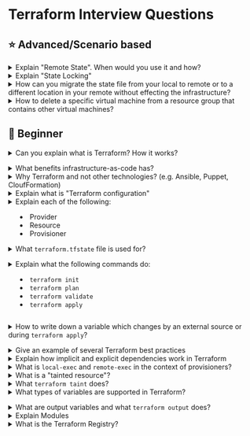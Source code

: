 # Terraform Interview Questions

## :star: Advanced/Scenario based

<details>
<summary>Explain "Remote State". When would you use it and how?</summary><br><b>
</b></details>

<details>
<summary>Explain "State Locking"</summary><br><b>
</b></details>

<details>
<summary>How can you migrate the state file from your local to remote or to a different location in your remote without effecting the infrastructure?</summary><br>
  
- Manually move the state file to desired location
- Modify the code for the remote backend to point to the new location
  ```
    terraform { 
      backend "s3" { 
      bucket         = "tfstate-bucket" 
      key            = "terraform.tfstate" 
      region         = "us-east-1" 
      dynamodb_table = "tfstate-lock" 
      } 
    }
  ```
- Run **terraform init** so it's pointing to the new remote backend.
</details>

<details>
<summary>How to delete a specific virtual machine from a resource group that contains other virtual machines?</summary><br>
  
- Use terraform destroy with target option.
  ```terraform destroy -target=aws_instance.my_ec2 ```
</details>

## :baby: Beginner

<details>
<summary>Can you explain what is Terraform? How it works?</summary><br><b>

Read [here](https://www.terraform.io/intro/index.html#what-is-terraform-)
</b></details>

<details>
<summary>What benefits infrastructure-as-code has?</summary><br><b>

- fully automated process of provisioning, modifying and deleting your infrastructure
- version control for your infrastructure which allows you to quickly rollback to previous versions
- validate infrastructure quality and stability with automated tests and code reviews
- makes infrastructure tasks less repetitive
</b></details>

<details>
<summary>Why Terraform and not other technologies? (e.g. Ansible, Puppet, CloufFormation)</summary><br><b>

A common *wrong* answer is to say that Ansible and Puppet are configuration management tools
and Terraform is a provisioning tool. While technically true, it doesn't mean Ansible and Puppet can't
be used for provisioning infrastructure. Also, it doesn't explain why Terraform should be used over
CloudFormation if at all.

The benefits of Terraform over the other tools:

  * It follows the immutable infrastructure approach which has benefits like avoiding a configuration drift over time
  * Ansible and Puppet are more procedural (you mention what to execute in each step) and Terraform is declarative since you describe the overall desired state and not per resource or task. You can give the example of going from 1 to 2 servers in each tool. In Terraform you specify 2, in Ansible and puppet you have to only provision 1 additional server so you need to explicitly make sure you provision only another one server.
</b></details>

<details>
<summary>Explain what is "Terraform configuration"</summary><br>

A Terraform configuration is a set of files that define the desired state of your infrastructure, including resources like virtual machines, networks, and databases. These files, written in HashiCorp Configuration Language (HCL), describe what infrastructure you want, not how to build it, allowing Terraform to handle the provisioning process. 

**Key Components of a Terraform Configuration:**

- **Provider Block:**
Specifies the cloud provider (e.g., AWS, Azure, Google Cloud) or service Terraform will interact with. 
- **Resource Block:**
Defines the specific infrastructure components you want to create or manage, such as EC2 instances, databases, or storage volumes. 
- **Variables:**
Allow you to parameterize your configuration, making it reusable across different environments or deployments. 
- **Outputs:**
Define values that can be accessed after the infrastructure is provisioned, like a public IP address or a database endpoint. 
- **Modules:**
Reusable collections of resources that encapsulate common infrastructure patterns, promoting code organization and best practices. 
- **State Files:**
Terraform maintains a state file that tracks the current state of your infrastructure, ensuring that future changes are applied correctly. 
- **Declarative Approach:**
Terraform configurations are declarative, meaning you describe the desired end state of your infrastructure rather than writing a series of commands to create each resource. This approach simplifies infrastructure management and allows Terraform to optimize the provisioning process.

</details>

<details>
<summary>Explain each of the following:

  * Provider
  * Resource
  * Provisioner

</summary><br>

- **Provider:**
  - A provider is the foundation of infrastructure management. It's the entity (often a cloud platform or virtualization system) that owns and controls the underlying infrastructure.
  - It provides an API or interface that allows users to request and manage resources.
  - Examples include:
      - **Cloud Providers:** AWS, Azure, Google Cloud, DigitalOcean, etc.
      - **Virtualization Platforms:** VMware, VirtualBox.
      - **Configuration Management Systems:** Chef, Puppet, Ansible. 
- **Resource:**
  - A resource is a specific piece of infrastructure that is created and managed through a provider.
  - It represents a tangible or virtual component of your infrastructure.
  - Examples include:
      - **Compute Instances:** Virtual machines, containers.
      - **Networking:** Virtual networks, load balancers, firewalls.
      - **Storage:** Block storage volumes, object storage buckets.
      - **Databases:** Managed database instances.
  - Resources are defined and configured within your infrastructure code (e.g., Terraform configuration, CloudFormation templates). 
- **Provisioner:**
  - A provisioner is a mechanism used to configure or set up resources after they have been created by a provider.
  - It typically involves running scripts, installing software, or configuring settings on the newly created resource.
  - Provisioners are often used to automate the installation and configuration of applications, databases, or other software on the infrastructure.
  - Examples include:
      - **Terraform Provisioners:** Shell, Puppet, Chef, Ansible.
      - **CloudInit:** Used for initial configuration of cloud instances.
      - **Ansible Playbooks:** Executed on remote hosts for configuration management.
  - Provisioners can be used to perform tasks like:
  - Installing web servers (e.g., Apache, Nginx).
  - Configuring databases (e.g., MySQL, PostgreSQL).
  - Deploying application code.
  - Setting up monitoring agents. 
</details>

<details>
<summary>What <code>terraform.tfstate</code> file is used for?</summary><br><b> 

It keeps track of the IDs of created resources so that Terraform knows what it is managing.
</b></details>

<details>
<summary>Explain what the following commands do:

  * <code>terraform init</code>
  * <code>terraform plan</code>
  * <code>terraform validate</code>
  * <code>terraform apply</code>
</summary><br><b>

<code>terraform init</code> scans your code to figure which providers are you using and download them.
<code>terraform plan</code> will let you see what terraform is about to do before actually doing it.
<code>terraform apply</code> will provision the resources specified in the .tf files.
</b></details>

<details>
<summary>How to write down a variable which changes by an external source or during <code>terraform apply</code>?</summary><br><b>

You use it this way: <code>variable “my_var” {}</code>
</b></details>

<details>
<summary>Give an example of several Terraform best practices</summary><br>

Several Terraform best practices include using `remote state with locking`, `organizing code into modules`, `using input variables and outputs`, `implementing CI/CD pipelines`, and testing thoroughly. These practices enhance collaboration, code reusability, maintainability, and security in infrastructure automation. 

- **Remote State Management & Locking:**

Local state files are prone to errors, especially in team environments. Remote state, stored in a central location (like S3, Azure Blob Storage, or Terraform Cloud), enables collaboration and prevents state corruption due to concurrent access. State locking prevents multiple users from making changes simultaneously, ensuring consistency.

```
    terraform {
      backend "s3" {
        bucket = "your-terraform-state-bucket"
        key    = "path/to/your/terraform.tfstate"
        region = "your-aws-region"
        encrypt = true
        lock_table = "your-dynamodb-lock-table"
      }
    }
```

- **Modularization:**

Breaking down your infrastructure into reusable modules improves code organization, reduces redundancy, and enhances maintainability. Modules encapsulate specific infrastructure components and can be reused across different projects or environments.

```
    # Example module structure
    modules/network/main.tf
    modules/network/variables.tf
    modules/network/outputs.tf
```
</details>

<details>
<summary>Explain how implicit and explicit dependencies work in Terraform</summary><br>

Implicit dependencies are automatically detected by Terraform when one resource references another resource's attributes. Explicit dependencies are manually defined using the `depends_on` meta-argument when the relationship isn't directly apparent from attribute references. 

**Implicit dependency:**

- Terraform automatically infers dependencies when one resource uses the output of another resource. 
- For example, if a virtual machine instance references a virtual network's ID, Terraform understands that the virtual network must be created before the instance. 
- This is because the virtual network's ID is an attribute of the virtual network resource, and the instance needs that ID to be created. 
- Terraform handles these implicit dependencies by creating a dependency graph and ensuring resources are created or updated in the correct order. 

- **Explicit dependency:**

```
resource "aws_instance" "server" {
  # ... server configuration ...
}

resource "aws_instance" "client" {
  depends_on = [aws_instance.server]
  # ... client configuration ...
}
```
</details>

<details>
<summary>What is <code>local-exec</code> and <code>remote-exec</code> in the context of provisioners?</summary><br>

In Terraform, **provisioners** are used to execute scripts or commands on **local or remote machines** as part of the resource lifecycle (typically after creation).

---

### ✅ `local-exec` Provisioner

- Executes a **command on the machine running Terraform** (e.g., developer laptop or CI/CD runner).
- Useful for:
  - Running local scripts or shell commands
  - Calling CLI tools (`aws`, `gcloud`, `kubectl`, etc.)
  - Sending notifications (Slack, email)
  - Writing output to a file

#### Example:

```hcl
resource "aws_instance" "web" {
  ami           = "ami-123456"
  instance_type = "t2.micro"

  provisioner "local-exec" {
    command = "echo ${self.public_ip} >> ip_list.txt"
  }
}
```

### ✅ `remote-exec` Provisioner

- Executes **commands on the remote machine** (e.g., EC2, VM) over SSH (Linux) or WinRM (Windows).
- Useful for:
  - Installing software
  - Bootstrapping the instance
  - Configuring services after provisioning

#### Example:

```hcl
resource "aws_instance" "web" {
  ami           = "ami-123456"
  instance_type = "t2.micro"

  connection {
    type        = "ssh"
    user        = "ec2-user"
    private_key = file("~/.ssh/id_rsa")
    host        = self.public_ip
  }

  provisioner "remote-exec" {
    inline = [
      "sudo yum update -y",
      "sudo yum install nginx -y"
    ]
  }
}
```

</details>

<details>
<summary>What is a "tainted resource"?</summary><br>

In **Terraform**, a **tainted resource** is a resource that has been **marked for destruction and recreation** during the next `terraform apply`. This is typically done when the resource is still in the Terraform state file, but something about it is considered invalid, broken, or outdated.

---

### 🔧 Why Use a Tainted Resource?

You might taint a resource when:
- The resource is **unhealthy**, misconfigured, or failed after creation.
- You want to **force its recreation** without deleting it manually.
- A **partial change** happened outside Terraform and you need to refresh it.

---

### 🛠️ How to Taint and Untaint

#### ✅ Taint a resource:
```bash
terraform taint <resource_type>.<resource_name>
```

**Example**
```
terraform taint aws_instance.web_server
```

#### ✅ Untaint a resource:
```
terraform untaint <resource_type>.<resource_name>
```
**Example**
```
terraform taint aws_instance.web_server
```
</details>

<details>
<summary>What <code>terraform taint</code> does?</summary><br>

  The `terraform taint` command is used to manually mark a Terraform-managed resource for recreation during the next `terraform apply`. When you taint a resource, the resource is marked as tainted.

  At the next `terraform appy`, the resource will be deleted and created.
</details>

<details>
<summary>What types of variables are supported in Terraform?</summary><br><b>

String
Integer
Map
List
</b></details>

<details>
<summary>What are output variables and what <code>terraform output</code> does?</summary><br>

Output values make information about your infrastructure available on the command line, and can expose information for other Terraform configurations to use. Output values are similar to return values in programming languages.

**Output values have several uses:**

- A child module can use outputs to expose a subset of its resource attributes to a parent module.
- A root module can use outputs to print certain values in the CLI output after running `terraform apply`.
- When using remote state, root module outputs can be accessed by other configurations via a terraform_remote_state data source.

**Declaring an Output Value**

```
output "instance_ip_addr" {
  value = aws_instance.server.private_ip
}

```
</details>

<details>
<summary>Explain Modules</summary>

A Terraform module is a collection of standard configuration files in a dedicated directory. Terraform modules encapsulate groups of resources dedicated to one task, reducing the amount of code you have to develop for similar infrastructure components.

A typical module can look like this:

```
.
├── main.tf
├── outputs.tf
├── README.md
└── variables.tf
```
</details>

<details>
<summary>What is the Terraform Registry?</summary><br><b>
</b></details>
